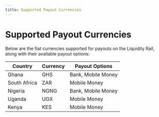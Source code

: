```yaml
---
title: Supported Payout Currencies
---
```


# Supported Payout Currencies

Below are the fiat currencies supported for payouts on the Liquidity Rail, along with their available payout options:

| Country       | Currency | Payout Options       |
|---------------|----------|----------------------|
| Ghana         | GHS      | Bank, Mobile Money   |
| South Africa  | ZAR      | Mobile Money         |
| Nigeria       | NGNG     | Bank, Mobile Money   |
| Uganda        | UGX      | Mobile Money         |
| Kenya         | KES      | Mobile Money         | 
